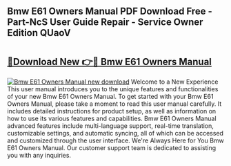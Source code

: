## Bmw E61 Owners Manual PDF Download Free - Part-NcS User Guide Repair - Service Owner Edition QUaoV

# <h2><a href="http://cf25695.oget.top/?id=Bmw+E61+Owners+Manual">🔗Download New 👉🔴 Bmw E61 Owners Manual</a></h2>

[![Bmw E61 Owners Manual new download](https://i.imgur.com/5g1atiW.png)](http://cf25695.oget.top/?id=Bmw+E61+Owners+Manual)
Welcome to a New Experience This user manual introduces you to the unique features and functionalities of your new Bmw E61 Owners Manual. To get started with your Bmw E61 Owners Manual, please take a moment to read this user manual carefully. It includes detailed instructions for product setup, as well as information on how to use its various features and capabilities. Bmw E61 Owners Manual advanced features include multi-language support, real-time translation, customizable settings, and automatic syncing, all of which can be accessed and customized through the user interface. We're Always Here for You Bmw E61 Owners Manual. Our customer support team is dedicated to assisting you with any inquiries.
